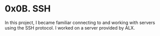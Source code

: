 # 0x0B. SSH
In this project, I became familiar connecting to and working with servers using the SSH protocol. I worked on a server provided by ALX.
